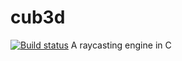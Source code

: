 # cub3d
[![Build status](https://github.com/lsileoni/cub3d/actions/workflows/blank.yml/badge.svg?branch=main&event=push)](https://github.com/lsileoni/cub3d/actions/workflows/blank.yml)
A raycasting engine in C
